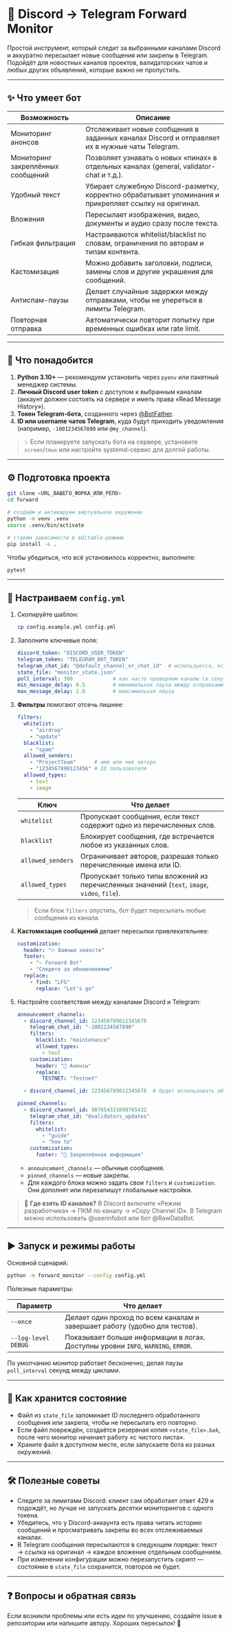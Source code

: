 # 📡 Discord → Telegram Forward Monitor

Простой инструмент, который следит за выбранными каналами Discord и аккуратно пересылает новые сообщения или закрепы в Telegram. Подойдёт для новостных каналов проектов, валидаторских чатов и любых других объявлений, которые важно не пропустить.

---

## ✨ Что умеет бот

| Возможность | Описание |
| --- | --- |
| Мониторинг анонсов | Отслеживает новые сообщения в заданных каналах Discord и отправляет их в нужные чаты Telegram. |
| Мониторинг закреплённых сообщений | Позволяет узнавать о новых «пинах» в отдельных каналах (general, validator-chat и т.д.). |
| Удобный текст | Убирает служебную Discord-разметку, корректно обрабатывает упоминания и прикрепляет ссылку на оригинал. |
| Вложения | Пересылает изображения, видео, документы и аудио сразу после текста. |
| Гибкая фильтрация | Настраиваются whitelist/blacklist по словам, ограничения по авторам и типам контента. |
| Кастомизация | Можно добавить заголовки, подписи, замены слов и другие украшения для сообщений. |
| Антиспам-паузы | Делает случайные задержки между отправками, чтобы не упереться в лимиты Telegram. |
| Повторная отправка | Автоматически повторит попытку при временных ошибках или rate limit. |

---

## 🧰 Что понадобится

1. **Python 3.10+** — рекомендуем установить через `pyenv` или пакетный менеджер системы.
2. **Личный Discord user token** с доступом к выбранным каналам (аккаунт должен состоять на сервере и иметь права «Read Message History»).
3. **Токен Telegram-бота**, созданного через [@BotFather](https://t.me/BotFather).
4. **ID или username чатов Telegram**, куда будут приходить уведомления (например, `-1001234567890` или `@my_channel`).

> 💡 Если планируете запускать бота на сервере, установите `screen`/`tmux` или настройте systemd-сервис для долгой работы.

---

## ⚙️ Подготовка проекта

```bash
git clone <URL_ВАШЕГО_ФОРКА_ИЛИ_РЕПО>
cd forward

# создаём и активируем виртуальное окружение
python -m venv .venv
source .venv/bin/activate

# ставим зависимости в editable-режиме
pip install -e .
```

Чтобы убедиться, что всё установилось корректно, выполните:

```bash
pytest
```

---

## 🧾 Настраиваем `config.yml`

1. Скопируйте шаблон:

   ```bash
   cp config.example.yml config.yml
   ```

2. Заполните ключевые поля:

   ```yaml
   discord_token: "DISCORD_USER_TOKEN"
   telegram_token: "TELEGRAM_BOT_TOKEN"
   telegram_chat_id: "@default_channel_or_chat_id"  # используется, если для канала не задан свой чат
   state_file: "monitor_state.json"
   poll_interval: 300             # как часто проверяем каналы (в секундах)
   min_message_delay: 0.5         # минимальная пауза между отправками
   max_message_delay: 2.0         # максимальная пауза
   ```

3. **Фильтры** помогают отсечь лишнее:

   ```yaml
   filters:
     whitelist:
       - "airdrop"
       - "update"
     blacklist:
       - "spam"
     allowed_senders:
       - "ProjectTeam"      # имя или ник автора
       - "1234567890123456" # ID пользователя
     allowed_types:
       - text
       - image
   ```

   | Ключ | Что делает |
   | --- | --- |
   | `whitelist` | Пропускает сообщения, если текст содержит одно из перечисленных слов. |
   | `blacklist` | Блокирует сообщения, где встречается любое из указанных слов. |
   | `allowed_senders` | Ограничивает авторов, разрешая только перечисленные имена или ID. |
   | `allowed_types` | Пропускает только типы вложений из перечисленных значений (`text`, `image`, `video`, `file`). |

   > Если блок `filters` опустить, бот будет пересылать любые сообщения из канала.

4. **Кастомизация сообщений** делает пересылки привлекательнее:

   ```yaml
   customization:
     header: "🔥 Важные новости"
     footer:
       - "— Forward Bot"
       - "Следите за обновлениями"
     replace:
       - find: "LFG"
         replace: "Let's go"
   ```

5. Настройте соответствия между каналами Discord и Telegram:

   ```yaml
   announcement_channels:
     - discord_channel_id: 123456789012345678
       telegram_chat_id: "-1001234567890"
       filters:
         blacklist: "maintenance"
         allowed_types:
           - text
       customization:
         header: "📢 Анонсы"
         replace:
           TESTNET: "Testnet"

     - discord_channel_id: 223456789012345678  # будет использовать общий telegram_chat_id

   pinned_channels:
     - discord_channel_id: 987654321098765432
       telegram_chat_id: "@validators_updates"
       filters:
         whitelist:
           - "guide"
           - "how to"
       customization:
         footer: "📌 Закреплённая информация"
   ```

   - `announcement_channels` — обычные сообщения.
   - `pinned_channels` — новые закрепы.
   - Для каждого блока можно задать свои `filters` и `customization`. Они дополнят или перезапишут глобальные настройки.

> 📎 **Где взять ID каналов?** В Discord включите «Режим разработчика» → ПКМ по каналу → «Copy Channel ID». В Telegram можно использовать @userinfobot или бот @RawDataBot.

---

## ▶️ Запуск и режимы работы

Основной сценарий:

```bash
python -m forward_monitor --config config.yml
```

Полезные параметры:

| Параметр | Что делает |
| --- | --- |
| `--once` | Делает один проход по всем каналам и завершает работу (удобно для тестов). |
| `--log-level DEBUG` | Показывает больше информации в логах. Доступны уровни `INFO`, `WARNING`, `ERROR`. |

По умолчанию монитор работает бесконечно, делая паузы `poll_interval` секунд между циклами.

---

## 💾 Как хранится состояние

- Файл из `state_file` запоминает ID последнего обработанного сообщения или закрепа, чтобы не пересылать его повторно.
- Если файл повреждён, создаётся резервная копия `<state_file>.bak`, после чего монитор начинает работу «с чистого листа».
- Храните файл в доступном месте, если запускаете бота из разных окружений.

---

## 🛠 Полезные советы

- Следите за лимитами Discord: клиент сам обработает ответ 429 и подождёт, но лучше не запускать десятки мониторингов с одного токена.
- Убедитесь, что у Discord-аккаунта есть права читать историю сообщений и просматривать закрепы во всех отслеживаемых каналах.
- В Telegram сообщения пересылаются в следующем порядке: текст → ссылка на оригинал → каждое вложение отдельным сообщением.
- При изменении конфигурации можно перезапустить скрипт — состояние в `state_file` сохранится, повторов не будет.

---

## ❓ Вопросы и обратная связь

Если возникли проблемы или есть идеи по улучшению, создайте issue в репозитории или напишите автору. Хороших пересылок! 🚀
